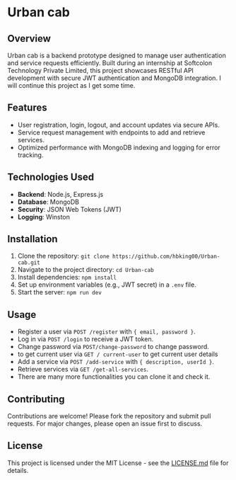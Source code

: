 # Urban cab 

## Overview
Urban cab is a backend prototype designed to manage user authentication and service requests efficiently. Built during an internship at Softcolon Technology Private Limited, this project showcases RESTful API development with secure JWT authentication and MongoDB integration.
I will continue this project as I get some time.

## Features
- User registration, login, logout, and account updates via secure APIs.
- Service request management with endpoints to add and retrieve services.
- Optimized performance with MongoDB indexing and logging for error tracking.

## Technologies Used
- **Backend**: Node.js, Express.js
- **Database**: MongoDB
- **Security**: JSON Web Tokens (JWT)
- **Logging**: Winston

## Installation
1. Clone the repository: `git clone https://github.com/hbking00/Urban-cab.git`
2. Navigate to the project directory: `cd Urban-cab`
3. Install dependencies: `npm install`
4. Set up environment variables (e.g., JWT secret) in a `.env` file.
5. Start the server: `npm run dev`

## Usage
- Register a user via `POST /register` with `{ email, password }`.
- Log in via `POST /login` to receive a JWT token.
- Change password via `POST/change-password` to change password.
- to get current user via `GET / current-user` to get current user details 
- Add a service via `POST /add-service` with `{ description, userId }`.
- Retrieve services via `GET /get-all-services`.
- There are many more functionalities  you can clone it and check it. 

## Contributing
Contributions are welcome! Please fork the repository and submit pull requests. For major changes, please open an issue first to discuss.

## License
This project is licensed under the MIT License - see the [LICENSE.md](LICENSE.md) file for details.
